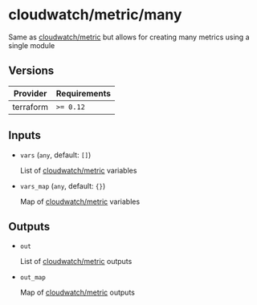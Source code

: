 # cloudwatch/metric/many

Same as [cloudwatch/metric](./..) but allows for creating many metrics using a single module

<!-- bin/docs -->

## Versions

| Provider | Requirements |
|-|-|
| terraform | `>= 0.12` |

## Inputs

* `vars` (`any`, default: `[]`)

    List of [cloudwatch/metric](./..) variables

* `vars_map` (`any`, default: `{}`)

    Map of [cloudwatch/metric](./..) variables



## Outputs

* `out`

    List of [cloudwatch/metric](./..) outputs

* `out_map`

    Map of [cloudwatch/metric](./..) outputs
